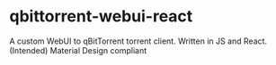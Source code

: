 # qbittorrent-webui-react
A custom WebUI to qBitTorrent torrent client. Written in JS and React. (Intended) Material Design compliant
